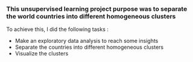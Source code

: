 ### This unsupervised learning project purpose was to separate the world countries into different homogeneous clusters
 To achieve this, I did the following tasks :
 - Make an exploratory data analysis to reach some insights
 - Separate the countries into different homogeneous clusters
 - Visualize the clusters

